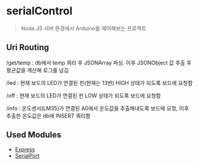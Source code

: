 # serialControl

>Node.JS 서버 환경에서 Arduino를 제어해보는 프로젝트


## Uri Routing

  /get/temp
    : db에서 temp 쿼리 후 JSONArray 파싱. 이후 JSONObject 값 추출 후 평균값을 계산해 로그를 남김
  
  /led
    : 현재 보드의 LED가 연결된 핀(현재는 13번) HIGH 상태가 되도록 보드에 요청함
    
  /off
    : 현재 보드의 LED가 연결된 핀 LOW 상태가 되도록 보드에 요청함
  
  /info
    : 온도센서(LM35)가 연결된 A0에서 온도값을 추출해내도록 보드에 요청, 이후 추출한 온도값은 db에 INSERT 쿼리함


## Used Modules

- [Express](https://expressjs.com/)
- [SerialPort](https://serialport.io/)
